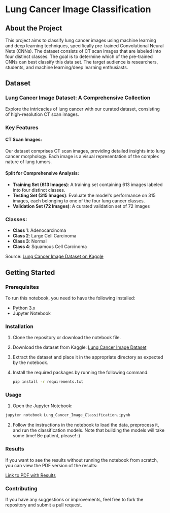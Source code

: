 # Lung Cancer Image Classification

## About the Project

This project aims to classify lung cancer images using machine learning and deep learning techniques, specifically pre-trained Convolutional Neural Nets (CNNs). The dataset consists of CT scan images that are labeled into four distinct classes. The goal is to determine which of the pre-trained CNNs can best classify this data set. The target audience is researchers, students, and machine learning/deep learning enthusiasts.

## Dataset

### Lung Cancer Image Dataset: A Comprehensive Collection

Explore the intricacies of lung cancer with our curated dataset, consisting of high-resolution CT scan images. 

### Key Features

#### CT Scan Images:
Our dataset comprises CT scan images, providing detailed insights into lung cancer morphology. Each image is a visual representation of the complex nature of lung tumors.

#### Split for Comprehensive Analysis:
- **Training Set (613 Images)**: A training set containing 613 images labeled into four distinct classes.
- **Testing Set (315 Images)**: Evaluate the model's performance on 315 images, each belonging to one of the four lung cancer classes.
- **Validation Set (72 Images)**: A curated validation set of 72 images

### Classes:
- **Class 1**: Adenocarcinoma
- **Class 2**: Large Cell Carcinoma
- **Class 3**: Normal
- **Class 4**: Squamous Cell Carcinoma

Source: [Lung Cancer Image Dataset on Kaggle](https://www.kaggle.com/datasets/kabil007/lungcancer4types-imagedataset)

## Getting Started

### Prerequisites

To run this notebook, you need to have the following installed:

- Python 3.x
- Jupyter Notebook

### Installation

1. Clone the repository or download the notebook file.

2. Download the dataset from Kaggle:
   [Lung Cancer Image Dataset](https://www.kaggle.com/datasets/kabil007/lungcancer4types-imagedataset)

3. Extract the dataset and place it in the appropriate directory as expected by the notebook.

4. Install the required packages by running the following command:

   ```bash
   pip install -r requirements.txt
   ```


### Usage
1. Open the Jupyter Notebook:

```bash
jupyter notebook Lung_Cancer_Image_Classification.ipynb
```
2. Follow the instructions in the notebook to load the data, preprocess it, and run the classification models. Note that building the models will take some time! Be patient, please! :)

### Results
If you want to see the results without running the notebook from scratch, you can view the PDF version of the results:

[Link to PDF with Results](https://github.com/smatlock/kaggle_lung_cancer/blob/main/lung_cancer_kaggle-Copy1.pdf)

### Contributing
If you have any suggestions or improvements, feel free to fork the repository and submit a pull request.
